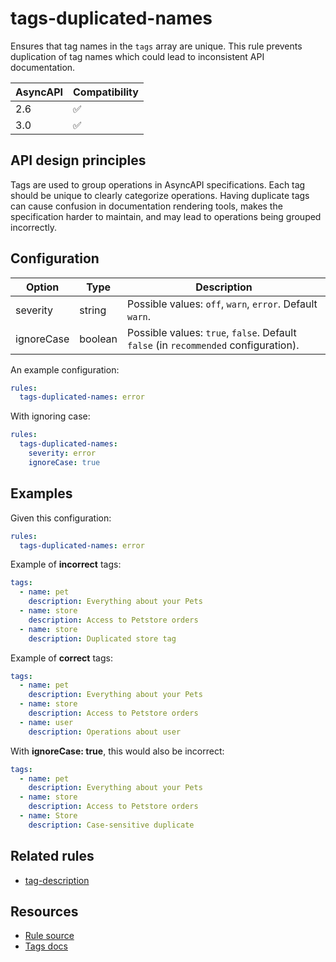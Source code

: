 # tags-duplicated-names

Ensures that tag names in the `tags` array are unique.
This rule prevents duplication of tag names which could lead to inconsistent API documentation.

| AsyncAPI | Compatibility |
| -------- | ------------- |
| 2.6      | ✅            |
| 3.0      | ✅            |

## API design principles

Tags are used to group operations in AsyncAPI specifications. Each tag should be unique to clearly categorize operations.
Having duplicate tags can cause confusion in documentation rendering tools, makes the specification harder to maintain,
and may lead to operations being grouped incorrectly.

## Configuration

| Option     | Type    | Description                                                                         |
| ---------- | ------- | ----------------------------------------------------------------------------------- |
| severity   | string  | Possible values: `off`, `warn`, `error`. Default `warn`.                            |
| ignoreCase | boolean | Possible values: `true`, `false`. Default `false` (in `recommended` configuration). |

An example configuration:

```yaml
rules:
  tags-duplicated-names: error
```

With ignoring case:

```yaml
rules:
  tags-duplicated-names:
    severity: error
    ignoreCase: true
```

## Examples

Given this configuration:

```yaml
rules:
  tags-duplicated-names: error
```

Example of **incorrect** tags:

```yaml Bad example
tags:
  - name: pet
    description: Everything about your Pets
  - name: store
    description: Access to Petstore orders
  - name: store
    description: Duplicated store tag
```

Example of **correct** tags:

```yaml Good example
tags:
  - name: pet
    description: Everything about your Pets
  - name: store
    description: Access to Petstore orders
  - name: user
    description: Operations about user
```

With **ignoreCase: true**, this would also be incorrect:

```yaml
tags:
  - name: pet
    description: Everything about your Pets
  - name: store
    description: Access to Petstore orders
  - name: Store
    description: Case-sensitive duplicate
```

## Related rules

- [tag-description](./tag-description.md)

## Resources

- [Rule source](https://github.com/Redocly/redocly-cli/blob/main/packages/core/src/rules/common/tags-duplicated-names.ts)
- [Tags docs](https://redocly.com/docs/openapi-visual-reference/tags/)
